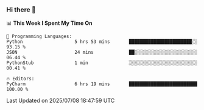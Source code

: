 ### Hi there 👋

<!--
**asdf12303116/asdf12303116** is a ✨ _special_ ✨ repository because its `README.md` (this file) appears on your GitHub profile.

Here are some ideas to get you started:

- 🔭 I’m currently working on ...
- 🌱 I’m currently learning ...
- 👯 I’m looking to collaborate on ...
- 🤔 I’m looking for help with ...
- 💬 Ask me about ...
- 📫 How to reach me: ...
- 😄 Pronouns: ...
- ⚡ Fun fact: ...
-->

<!--START_SECTION:waka-->
📊 **This Week I Spent My Time On** 

```text
💬 Programming Languages: 
Python                   5 hrs 53 mins       ███████████████████████░░   93.15 % 
JSON                     24 mins             ██░░░░░░░░░░░░░░░░░░░░░░░   06.44 % 
PythonStub               1 min               ░░░░░░░░░░░░░░░░░░░░░░░░░   00.41 % 

🔥 Editors: 
PyCharm                  6 hrs 19 mins       █████████████████████████   100.00 % 
```


 Last Updated on 2025/07/08 18:47:59 UTC
<!--END_SECTION:waka-->
